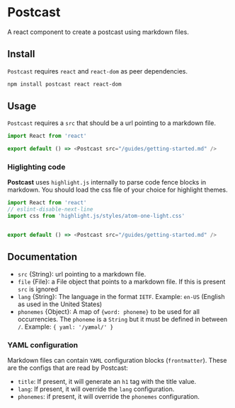 # Postcast

A react component to create a postcast using markdown files.

## Install

`Postcast` requires `react` and `react-dom` as peer dependencies.

```bash
npm install postcast react react-dom
```

## Usage

`Postcast` requires a `src` that should be a url pointing to a markdown file.

```js
import React from 'react'

export default () => <Postcast src="/guides/getting-started.md" />

```

### Higlighting code

**Postcast** uses `highlight.js` internally to parse code fence blocks in markdown. You should load the css file of your choice for highlight themes.

```js
import React from 'react'
// eslint-disable-next-line 
import css from 'highlight.js/styles/atom-one-light.css'


export default () => <Postcast src="/guides/getting-started.md" />

```

## Documentation

- `src` {String}: url pointing to a markdown file.
- `file` {File}: a File object that points to a markdown file. If this is present `src` is ignored
- `lang` {String}: The language in the format `IETF`. Example: `en-US` (English as used in the United States)
- `phonemes` {Object}: A map of `{word: phoneme}` to be used for all occurrencies. The `phoneme` is a `String` but it must be defined in between `/`. Example: `{ yaml: '/yæməl/' }`

### YAML configuration

Markdown files can contain `YAML` configuration blocks (`frontmatter`). These are the configs that are read by Postcast:

- `title`: If present, it will generate an `h1` tag with the title value.
- `lang`: If present, it will override the `lang` configuration.
- `phonemes`: if present, it will override the `phonemes` configuration.

